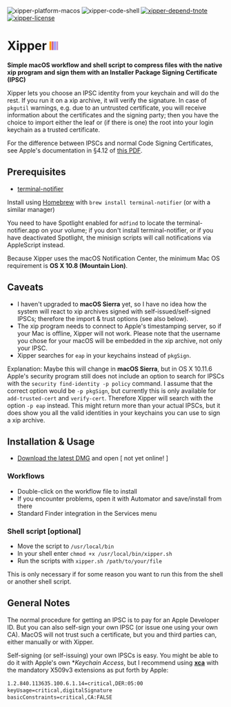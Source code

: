 ![xipper-platform-macos](https://img.shields.io/badge/platform-macOS-lightgrey.svg)
![xipper-code-shell](https://img.shields.io/badge/code-shell-yellow.svg)
[![xipper-depend-tnote](https://img.shields.io/badge/dependency-terminal--notifier%201.6.3-green.svg)](https://github.com/alloy/terminal-notifier)
[![xipper-license](http://img.shields.io/badge/license-MIT+-blue.svg)](https://github.com/JayBrown/minisign-misc/blob/master/license.md)

# Xipper <img src="https://github.com/JayBrown/Xipper/blob/master/img/jb-img.png" height="20px"/>

**Simple macOS workflow and shell script to compress files with the native xip program and sign them with an Installer Package Signing Certificate (IPSC)**

Xipper lets you choose an IPSC identity from your keychain and will do the rest. If you run it on a xip archive, it will verify the signature. In case of `pkgutil` warnings, e.g. due to an untrusted certificate, you will receive information about the certificates and the signing party; then you have the choice to import either the leaf or (if there is one) the root into your login keychain as a trusted certificate.

For the difference between IPSCs and normal Code Signing Certificates, see Apple's documentation in §4.12 of [this PDF](http://images.apple.com/certificateauthority/pdf/Developer_ID_CPS_v1.0.pdf).

## Prerequisites
* [terminal-notifier](https://github.com/alloy/terminal-notifier)

Install using [Homebrew](http://brew.sh) with `brew install terminal-notifier` (or with a similar manager)

You need to have Spotlight enabled for `mdfind` to locate the terminal-notifier.app on your volume; if you don't install terminal-notifier, or if you have deactivated Spotlight, the minisign scripts will call notifications via AppleScript instead.

Because Xipper uses the macOS Notification Center, the minimum Mac OS requirement is **OS X 10.8 (Mountain Lion)**.

## Caveats
* I haven't upgraded to **macOS Sierra** yet, so I have no idea how the system will react to xip archives signed with self-issued/self-signed IPSCs; therefore the import & trust options (see also below).
* The xip program needs to connect to Apple's timestamping server, so if your Mac is offline, Xipper will not work. Please note that the username you chose for your macOS will be embedded in the xip archive, not only your IPSC.
* Xipper searches for `eap` in your keychains instead of `pkgSign`.

Explanation: Maybe this will change in **macOS Sierra**, but in OS X 10.11.6 Apple's security program still does not include an option to search for IPSCs with the `security find-identity -p policy` command. I assume that the correct option would be `-p pkgSign`, but currently this is only available for `add-trusted-cert` and `verify-cert`. Therefore Xipper will search with the option `-p eap` instead. This might return more than your actual IPSCs, but it does show you all the valid identities in your keychains you can use to sign a xip archive.

## Installation & Usage
* [Download the latest DMG](https://github.com/JayBrown/Xipper/releases) and open [ not yet online! ]

### Workflows
* Double-click on the workflow file to install
* If you encounter problems, open it with Automator and save/install from there
* Standard Finder integration in the Services menu

### Shell script [optional]
* Move the script to `/usr/local/bin`
* In your shell enter `chmod +x /usr/local/bin/xipper.sh`
* Run the scripts with `xipper.sh /path/to/your/file`

This is only necessary if for some reason you want to run this from the shell or another shell script.

## General Notes
The normal procedure for getting an IPSC is to pay for an Apple Developer ID. But you can also self-sign your own IPSC (or issue one using your own CA). MacOS will not trust such a certificate, but you and third parties can, either manually or with Xipper.

Self-signing (or self-issuing) your own IPSCs is easy. You might be able to do it with Apple's own **Keychain Access*, but I recommend using **[xca](https://sourceforge.net/projects/xca/)** with the mandatory X509v3 extensions as put forth by Apple:

```
1.2.840.113635.100.6.1.14=critical,DER:05:00
keyUsage=critical,digitalSignature
basicConstraints=critical,CA:FALSE
```
